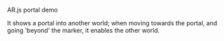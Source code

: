 AR.js portal demo

It shows a portal into another world; when moving towards the portal, and going 'beyond' the marker, it enables the other world. 
